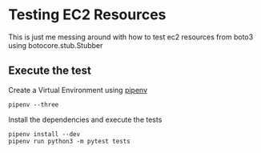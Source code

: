 # Testing EC2 Resources

This is just me messing around with how to test ec2 resources from boto3 using botocore.stub.Stubber

## Execute the test

Create a Virtual Environment using [pipenv](https://docs.pipenv.org/en/latest/install/)
```
pipenv --three
```

Install the dependencies and execute the tests
```
pipenv install --dev
pipenv run python3 -m pytest tests
```
